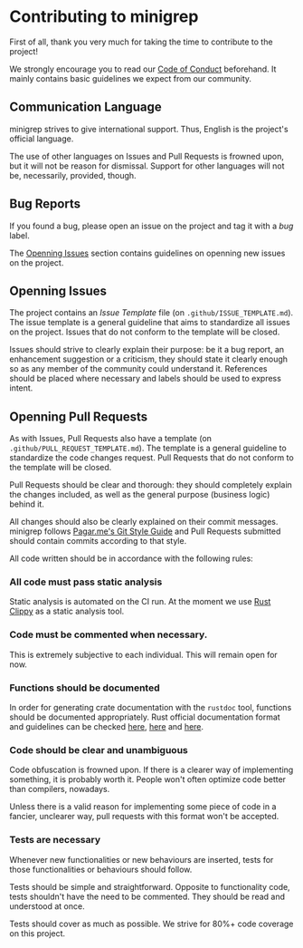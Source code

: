 # Contributing to minigrep

First of all, thank you very much for taking the time to contribute to the
project!

We strongly encourage you to read our [Code of Conduct](CODE_OF_CONDUCT.md) beforehand. It mainly
contains basic guidelines we expect from our community.

## Communication Language

minigrep strives to give international support. Thus, English is the project's
official language.

The use of other languages on Issues and Pull Requests is frowned upon, but it
will not be reason for dismissal. Support for other languages will not be,
necessarily, provided, though.

## Bug Reports

If you found a bug, please open an issue on the project and tag it with a *bug*
label.

The [Openning Issues](#openning-issues) section contains guidelines on openning new issues on the
project.

## Openning Issues

The project contains an *Issue Template* file (on `.github/ISSUE_TEMPLATE.md`). The
issue template is a general guideline that aims to standardize all issues on
the project. Issues that do not conform to the template will be closed.

Issues should strive to clearly explain their purpose: be it a bug report, an
enhancement suggestion or a criticism, they should state it clearly enough so
as any member of the community could understand it. References should be placed
where necessary and labels should be used to express intent.

## Openning Pull Requests

As with Issues, Pull Requests also have a template (on
`.github/PULL_REQUEST_TEMPLATE.md`). The template is a general guideline to
standardize the code changes request. Pull Requests that do not conform to the
template will be closed.

Pull Requests should be clear and thorough: they should completely explain the
changes included, as well as the general purpose (business logic) behind it.

All changes should also be clearly explained on their commit messages. minigrep
follows [Pagar.me's Git Style Guide](https://github.com/pagarme/git-style-guide) and Pull Requests submitted should contain
commits according to that style.

All code written should be in accordance with the following rules:

### All code must pass static analysis

Static analysis is automated on the CI run. At the moment we use [Rust Clippy](https://github.com/rust-lang-nursery/rust-clippy) as a static analysis tool.

### Code must be commented when necessary.

This is extremely subjective to each individual. This will remain open for now.

### Functions should be documented

In order for generating crate documentation with the `rustdoc` tool, functions should be documented appropriately.
Rust official documentation format and guidelines can be checked [here](https://rust-lang-nursery.github.io/api-guidelines/documentation.html), [here](https://rustbyexample.com/meta/doc.html) and [here](https://doc.rust-lang.org/book/first-edition/documentation.html).

### Code should be clear and unambiguous

Code obfuscation is frowned upon. If there is a clearer way of implementing something, it is probably worth it. People won't often optimize code better than compilers, nowadays.

Unless there is a valid reason for implementing some piece of code in a fancier, unclearer way, pull requests with this format won't be accepted.

### Tests are necessary

Whenever new functionalities or new behaviours are inserted, tests for those functionalities or behaviours should follow.

Tests should be simple and straightforward. Opposite to functionality code, tests shouldn't have the need to be commented. They should be read and understood at once.

Tests should cover as much as possible. We strive for 80%+ code coverage on this project.<Paste>
